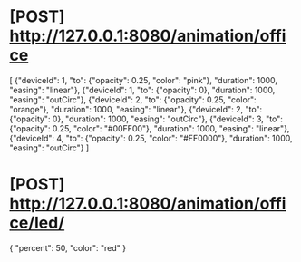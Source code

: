 
# [POST] http://127.0.0.1:8080/animation/office
[
	{"deviceId": 1, "to": {"opacity": 0.25, "color": "pink"}, "duration": 1000, "easing": "linear"},
	{"deviceId": 1, "to": {"opacity": 0}, "duration": 1000, "easing": "outCirc"},
	{"deviceId": 2, "to": {"opacity": 0.25, "color": "orange"}, "duration": 1000, "easing": "linear"},
	{"deviceId": 2, "to": {"opacity": 0}, "duration": 1000, "easing": "outCirc"},
	{"deviceId": 3, "to": {"opacity": 0.25, "color": "#00FF00"}, "duration": 1000, "easing": "linear"},
	{"deviceId": 4, "to": {"opacity": 0.25, "color": "#FF0000"}, "duration": 1000, "easing": "outCirc"}
]


# [POST] http://127.0.0.1:8080/animation/office/led/
{
	"percent": 50,
	"color": "red"
}